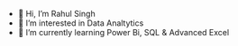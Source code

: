 - 👋 Hi, I’m Rahul Singh
- 👀 I’m interested in Data Analtytics
- 🌱 I’m currently learning Power Bi, SQL & Advanced Excel
